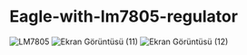 # Eagle-with-lm7805-regulator
![LM7805](https://user-images.githubusercontent.com/55411723/159225163-1716b80c-de1a-437d-9ae6-6584d18278cb.png)
![Ekran Görüntüsü (11)](https://user-images.githubusercontent.com/55411723/159225155-227ad90f-b9fe-49bb-a99f-1585e346f0c7.png)
![Ekran Görüntüsü (12)](https://user-images.githubusercontent.com/55411723/159225161-5d3169a0-6a23-47f6-9e81-19557c01f24b.png)

